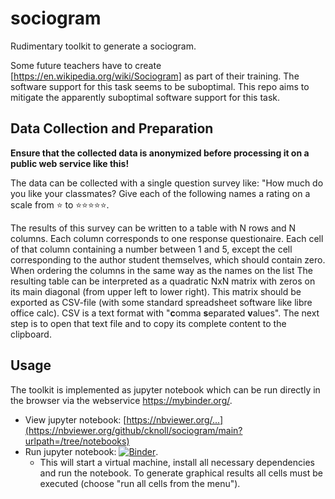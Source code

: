 # sociogram
Rudimentary toolkit to generate a sociogram.


Some future teachers have to create [https://en.wikipedia.org/wiki/Sociogram] as part of their training. The software support for this task seems to be suboptimal. This repo aims to mitigate the apparently suboptimal software support for this task.

## Data Collection and Preparation

**Ensure that the collected data is anonymized before processing it on a public web service like this!**

The data can be collected with a single question survey like: "How much do you like your classmates? Give each of the following names a rating on a scale from ⭐ to ⭐⭐⭐⭐⭐.

The results of this survey can be written to a table with N rows and N columns. Each column corresponds to one response questionaire. Each cell of that column containing a number between 1 and 5, except the cell corresponding to the author student themselves, which should contain zero. When ordering the columns in the same way as the names on the list The resulting table can be interpreted as a quadratic NxN matrix with zeros on its main diagonal (from upper left to lower right). This matrix should be exported as CSV-file (with some standard spreadsheet software like libre office calc). CSV is a text format with "**c**omma **s**eparated **v**alues". The next step is to open that text file and to copy its complete content to the clipboard.



## Usage

The toolkit is implemented as jupyter notebook which can be run directly in the browser via the webservice https://mybinder.org/.

- View jupyter notebook: [https://nbviewer.org/...](https://nbviewer.org/github/cknoll/sociogram/main?urlpath=/tree/notebooks)
- Run jupyter notebook:  [![Binder](https://mybinder.org/badge_logo.svg)](https://mybinder.org/v2/gh/cknoll/sociogram/main?urlpath=/tree/notebooks).
    - This will start a virtual machine, install all necessary dependencies and run the notebook. To generate graphical results all cells must be executed (choose "run all cells from the menu").






